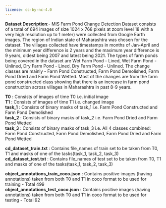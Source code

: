 ```yaml
---
license: cc-by-nc-4.0
---
```

<b>Dataset Description</b>:-
 MIS Farm Pond Change Detection Dataset  consists of a total of 694 images of size 1024 x 768 pixels at zoom level 18 with a very high resolution up to 1 meter) were collected from Google Earth images. The region of Indian state of Maharashtra was chosen for the dataset. The villages collected have timestamps in months of Jan-April and the minimum year difference is 2 years and the maximum year difference is 9 years, oldest being 2007 and latest being 2021. The types of farm ponds being covered in the dataset are Wet Farm Pond - Lined, Wet Farm Pond - Unlined, Dry Farm Pond - Lined, Dry Farm Pond - Unlined.  The change classes are mainly - Farm Pond Constructed, Farm Pond Demolished, Farm Pond Dried and Farm Pond Wetted. Most of the changes are from the farm pond constructed class showing that there is an increase in farm pond construction across villages in Maharashtra in past 8-9 years. 


<b>T0</b> : Consists of images of time T0 i.e. initial image <br>
<b>T1</b> : Consists of images of time T1 i.e. changed image <br>
<b>task_1</b> : Consists of binary masks of task_1 i.e. Farm Pond Constructed and Farm Pond Demolished <br>
<b>task_2</b> : Consists of binary masks of task_2 i.e. Farm Pond Dried and Farm Pond Wetted <br>
<b>task_3</b> : Consists of binary masks of task_3 i.e. All 4 classes combined:  Farm Pond Constructed, Farm Pond Demolished, Farm Pond Dried and Farm Pond Wetted <br>
 
<b>cd_dataset_train.txt</b> : Contains file_names of train set to be taken from T0, T1 and masks of one of the tasks(task_1, task_2, task_3) <br>
<b>cd_dataset_test.txt</b> : Contains file_names of test set to be taken from T0, T1 and masks of one of the tasks(task_1, task_2, task_3) <br>

<b>object_annotations_train_coco.json</b> : Contains positive images (having annotations) taken from both T0 and T1 in coco format to be used for training - Total 499 <br>
<b>object_annotations_test_coco.json</b> : Contains positive images (having annotations) taken from both T0 and T1 in coco format to be used for testing - Total 92 <br>
